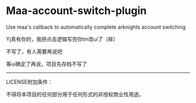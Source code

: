 # Maa-account-switch-plugin
Use maa's callback to automatically complete arknights account switching

Yj真有你的，我把点击逻辑写完你tm改ui了（摔）

不写了，有人需要再说吧

等ui确定了再说，项目先存档不写了

---

LICENSE附加条件：

不得将本项目的任何部分用于任何形式的非授权商业性用途。
